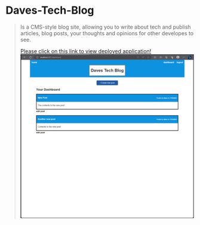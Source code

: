 # Daves-Tech-Blog
>Is a  CMS-style blog site, allowing you to write about tech and publish articles, blog posts, your thoughts and opinions for other 
developes to see.
>
>[Please click on this link to view deployed application!](https://daves-tech-blog-5dcca7838055.herokuapp.com/)
>![picture.][def]

[def]: ./images/techblog.png
>